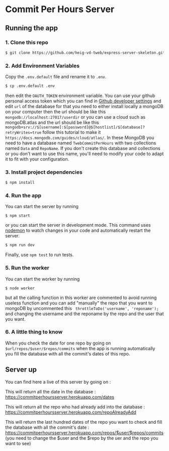 # Commit Per Hours Server

## Running the app

### 1. Clone this repo

```sh
$ git clone https://github.com/heig-vd-tweb/express-server-skeleton.git
```

### 2. Add Environment Variables
Copy the `.env.default` file and rename it to `.env`.
```sh
$ cp .env.default .env
```

then edit the `OAUTH_TOKEN` environment variable. You can use your github personal access token which you can find in [Github developer settings](https://github.com/settings/tokens)
and edit `url` of the database  for that you need to either install locally a mongoDB on your computer then the url should be like this `mongodb://localhost:27017/userdir` or you can use a cloud such as mongoDB.atlas and the url should be like this `mongodb+srv://$[username]:$[password]@$[hostlist]/$[database]?retryWrites=true` follow this tutorial to make it `https://docs.mongodb.com/guides/cloud/atlas/`.
In these MongoDB you need to have a database named `TwebCommitPerHours` with two collections named `Data` and `RepoName`. If you don't create this database and collections or you don't want to use this name, you'll need to modify your code to adapt it to fit with your configuration.

### 3. Install project dependencies
```sh
$ npm install
```
### 4. Run the app

You can start the server by running
```$
$ npm start
```

or you can start the server in development mode. This command uses [nodemon](https://github.com/remy/nodemon) to watch changes in your code and automatically restart the server.
```sh
$ npm run dev
```

Finally, use `npm test` to run tests.

### 5. Run the worker

You can start the worker by running 
```$
$ node worker
```

but all the calling function in this worker are commented to avoid running useless function and you can add "manually" the repo that you want to mongoDB by uncommented this ``` throttleToDo('username', 'reponame');``` and changing the username and the reponame by the repo and the user that you want.

### 6. A little thing to know

When you check the date for one repo by going on `$url/repos/$user/$repos/commits` when the app is running automatically you fill the database with all the commit's dates of this repo.


## Server up

You can find here a live of this server by going on :

This will return all the date in the database : https://commitperhoursserver.herokuapp.com/dates

This will return all the repo who had already add into the database : https://commitperhoursserver.herokuapp.com/repoAlreadyAdd

This will return the last hundred dates of the repo you want to check and fill the database with all the commit's date : https://commitperhoursserver.herokuapp.com/repos/$user/$repos/commits (you need to change the $user and the $repo by the uer and the repo you want to see)